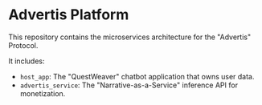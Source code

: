 # Advertis Platform

This repository contains the microservices architecture for the "Advertis" Protocol.

It includes:
- `host_app`: The "QuestWeaver" chatbot application that owns user data.
- `advertis_service`: The "Narrative-as-a-Service" inference API for monetization.